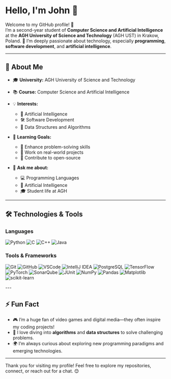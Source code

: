 
# Hello, I'm John 👋

Welcome to my GitHub profile! 🎉  
I’m a second-year student of **Computer Science and Artificial Intelligence** at the **AGH University of Science and Technology** (AGH UST) in Krakow, Poland. 🚀 I’m deeply passionate about technology, especially **programming**, **software development**, and **artificial intelligence**.

---

## 📖 About Me

- 🎓 **University:** AGH University of Science and Technology  
- 📚 **Course:** Computer Science and Artificial Intelligence  
- 💡 **Interests:**  
  - 🌌 Artificial Intelligence  
  - 🛠️ Software Development  
  - 🧮 Data Structures and Algorithms

- 🌱 **Learning Goals:**  
  - 🤔 Enhance problem-solving skills  
  - 🌟 Work on real-world projects  
  - 🤝 Contribute to open-source  

- 💬 **Ask me about:**  
  - 💻 Programming Languages  
  - 🧠 Artificial Intelligence  
  - 🎓 Student life at AGH  

---

## 🛠️ Technologies & Tools

### Languages  
<p align="left">
  <img src="https://img.shields.io/badge/Python-3776AB?style=for-the-badge&logo=python&logoColor=white" alt="Python"/>
  <img src="https://img.shields.io/badge/C-A8B9CC?style=for-the-badge&logo=c&logoColor=white" alt="C"/>
  <img src="https://img.shields.io/badge/C++-00599C?style=for-the-badge&logo=cplusplus&logoColor=white" alt="C++"/>
  <img src="https://img.shields.io/badge/Java-007396?style=for-the-badge&logo=java&logoColor=white" alt="Java"/>
</p>

### Tools & Frameworks  
<p align="left">
  <img src="https://img.shields.io/badge/Git-F05032?style=for-the-badge&logo=git&logoColor=white" alt="Git"/>
  <img src="https://img.shields.io/badge/GitHub-181717?style=for-the-badge&logo=github&logoColor=white" alt="GitHub"/>
  <img src="https://img.shields.io/badge/VSCode-007ACC?style=for-the-badge&logo=visualstudio&logoColor=white" alt="VSCode"/>
  <img src="https://img.shields.io/badge/IntelliJ-000000?style=for-the-badge&logo=intellijidea&logoColor=white" alt="IntelliJ IDEA"/>
  <img src="https://img.shields.io/badge/PostgreSQL-336791?style=for-the-badge&logo=postgresql&logoColor=white" alt="PostgreSQL"/>
  <img src="https://img.shields.io/badge/TensorFlow-FF6F00?style=for-the-badge&logo=tensorflow&logoColor=white" alt="TensorFlow"/>
  <img src="https://img.shields.io/badge/PyTorch-EE4C2C?style=for-the-badge&logo=pytorch&logoColor=white" alt="PyTorch"/>
  <img src="https://img.shields.io/badge/SonarQube-4E9BCD?style=for-the-badge&logo=sonarqube&logoColor=white" alt="SonarQube"/>
  <img src="https://img.shields.io/badge/JUnit-25A162?style=for-the-badge&logo=junit5&logoColor=white" alt="JUnit"/>
  <img src="https://img.shields.io/badge/NumPy-013243?style=for-the-badge&logo=numpy&logoColor=white" alt="NumPy"/>
  <img src="https://img.shields.io/badge/Pandas-150458?style=for-the-badge&logo=pandas&logoColor=white" alt="Pandas"/>
  <img src="https://img.shields.io/badge/Matplotlib-11557C?style=for-the-badge&logo=matplotlib&logoColor=white" alt="Matplotlib"/>
  <img src="https://img.shields.io/badge/scikit--learn-F7931E?style=for-the-badge&logo=scikitlearn&logoColor=white" alt="scikit-learn"/>
</p>---

## ⚡ Fun Fact

- 🎮 I’m a huge fan of video games and digital media—they often inspire my coding projects!  
- 🔎 I love diving into **algorithms** and **data structures** to solve challenging problems.  
- 🌍 I’m always curious about exploring new programming paradigms and emerging technologies.  

---

Thank you for visiting my profile! Feel free to explore my repositories, connect, or reach out for a chat. 😊
